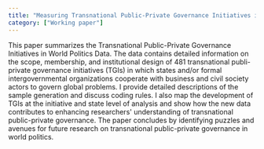 ```yaml
---
title: "Measuring Transnational Public-Private Governance Initiatives in World Politics: A New Dataset"
category: ["Working paper"]
---
```

This paper summarizes the Transnational Public-Private Governance Initiatives in World Politics Data. The data contains detailed information on the scope, membership, and institutional
design of 481 transnational publi-private governance initiatives (TGIs) in which states and/or
formal intergovernmental organizations cooperate with business and civil society actors to
govern global problems. I provide detailed descriptions of the sample generation and discuss
coding rules. I also map the development of TGIs at the initiative and state level of analysis
and show how the new data contributes to enhancing researchers' understanding of transnational public-private governance. The paper concludes by identifying puzzles and avenues for
future research on transnational public-private governance in world politics.
